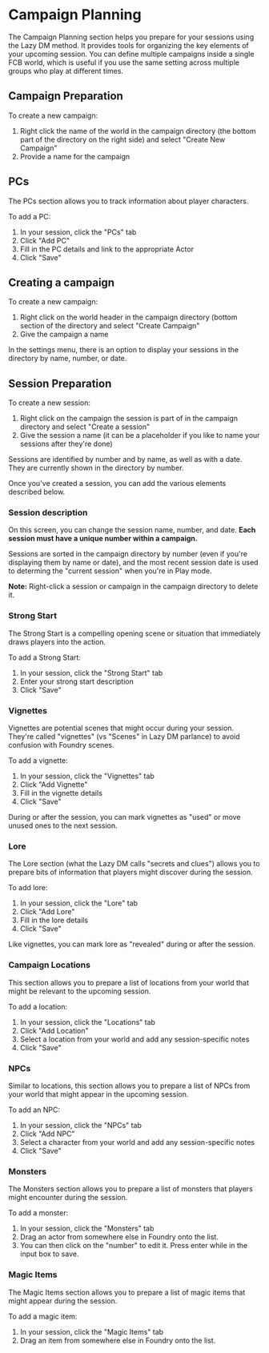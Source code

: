 # Campaign Planning

The Campaign Planning section helps you prepare for your sessions using the Lazy DM method. It provides tools for organizing the key elements of your upcoming session.  You can define multiple campaigns inside a single FCB world, which is useful if you use the same setting across multiple groups who play at different times.  

## Campaign Preparation
To create a new campaign:
1. Right click the name of the world in the campaign directory (the bottom part of the directory on the right side) and select "Create New Campaign"
2. Provide a name for the campaign

## PCs

The PCs section allows you to track information about player characters.

To add a PC:
1. In your session, click the "PCs" tab
2. Click "Add PC"
3. Fill in the PC details and link to the appropriate Actor
4. Click "Save"

## Creating a campaign

To create a new campaign:
1. Right click on the world header in the campaign directory (bottom section of the directory and select "Create Campaign"
2. Give the campaign a name

In the settings menu, there is an option to display your sessions in the directory by name, number, or date.

## Session Preparation

To create a new session:
1. Right click on the campaign the session is part of in the campaign directory and select "Create a session"
2. Give the session a name (it can be a placeholder if you like to name your sessions after they're done)

Sessions are identified by number and by name, as well as with a date.  They are currently shown in the directory by number.

Once you've created a session, you can add the various elements described below.

### Session description

On this screen, you can change the session name, number, and date. **Each session must have a unique number within a campaign.**

Sessions are sorted in the campaign directory by number (even if you're displaying them by name or date), and the most recent
session date is used to determing the "current session" when you're in Play mode.

**Note:** Right-click a session or campaign in the campaign directory to delete it.

### Strong Start

The Strong Start is a compelling opening scene or situation that immediately draws players into the action.

To add a Strong Start:
1. In your session, click the "Strong Start" tab
2. Enter your strong start description
3. Click "Save"

### Vignettes

Vignettes are potential scenes that might occur during your session. They're called "vignettes" (vs "Scenes" in Lazy DM parlance) to avoid confusion with Foundry scenes.

To add a vignette:
1. In your session, click the "Vignettes" tab
2. Click "Add Vignette"
3. Fill in the vignette details
4. Click "Save"

During or after the session, you can mark vignettes as "used" or move unused ones to the next session.

### Lore

The Lore section (what the Lazy DM calls "secrets and clues") allows you to prepare bits of information that players might discover during the session.

To add lore:
1. In your session, click the "Lore" tab
2. Click "Add Lore"
3. Fill in the lore details
4. Click "Save"

Like vignettes, you can mark lore as "revealed" during or after the session.

### Campaign Locations

This section allows you to prepare a list of locations from your world that might be relevant to the upcoming session.

To add a location:
1. In your session, click the "Locations" tab
2. Click "Add Location"
3. Select a location from your world and add any session-specific notes
4. Click "Save"

### NPCs

Similar to locations, this section allows you to prepare a list of NPCs from your world that might appear in the upcoming session.

To add an NPC:
1. In your session, click the "NPCs" tab
2. Click "Add NPC"
3. Select a character from your world and add any session-specific notes
4. Click "Save"

### Monsters

The Monsters section allows you to prepare a list of monsters that players might encounter during the session.

To add a monster:
1. In your session, click the "Monsters" tab
2. Drag an actor from somewhere else in Foundry onto the list.
3. You can then click on the "number" to edit it.  Press enter while in the input box to save.

### Magic Items

The Magic Items section allows you to prepare a list of magic items that might appear during the session.

To add a magic item:
1. In your session, click the "Magic Items" tab
2. Drag an item from somewhere else in Foundry onto the list.
